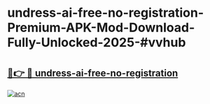 # undress-ai-free-no-registration-Premium-APK-Mod-Download-Fully-Unlocked-2025-#vvhub

# <h2><a href="https://bedroomkl.my?title=undress-ai-free-no-registration&ref=1AP">🔗👉 🔴 undress-ai-free-no-registration</a></h2>

[![acn](https://github.com/user-attachments/assets/0f9c940e-d8b0-45ae-aac7-cd30a18b3e1c)](https://bedroomkl.my?title=undress-ai-free-no-registration&ref=1AP)

